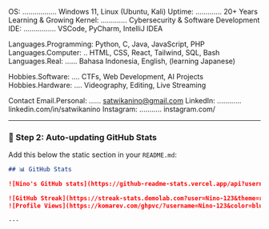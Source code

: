 OS: ................. Windows 11, Linux (Ubuntu, Kali)
Uptime: ............. 20+ Years Learning & Growing
Kernel: ............. Cybersecurity & Software Development
IDE: ................ VSCode, PyCharm, IntelliJ IDEA

Languages.Programming: Python, C, Java, JavaScript, PHP
Languages.Computer: .. HTML, CSS, React, Tailwind, SQL, Bash
Languages.Real: ...... Bahasa Indonesia, English, (learning Japanese)

Hobbies.Software: .... CTFs, Web Development, AI Projects
Hobbies.Hardware: .... Videography, Editing, Live Streaming

Contact
Email.Personal: ...... satwikanino@gmail.com
LinkedIn: ............ linkedin.com/in/satwikanino
Instagram: ........... instagram.com/

---

### 🔹 Step 2: Auto-updating GitHub Stats

Add this below the static section in your `README.md`:

```markdown
## 📊 GitHub Stats

![Nino's GitHub stats](https://github-readme-stats.vercel.app/api?username=Nino-123e&layout=compact&theme=radical)

![GitHub Streak](https://streak-stats.demolab.com?user=Nino-123&theme=radical&hide_border=true)
![Profile Views](https://komarev.com/ghpvc/?username=Nino-123&color=blueviolet)

---
